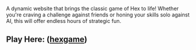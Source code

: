 A dynamic website that brings the classic game of Hex to life!
Whether you're craving a challenge against friends or honing your skills
solo against AI, this will offer endless hours of strategic fun.

## Play Here: ([hexgame](https://hexgame.onrender.com/))
